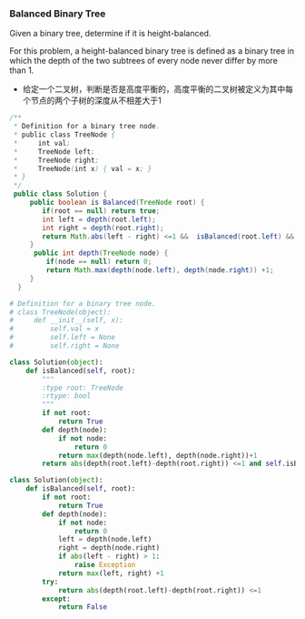 ### Balanced Binary Tree

Given a binary tree, determine if it is height-balanced.

For this problem, a height-balanced binary tree is defined as a binary tree in which the depth of the two subtrees of every node never differ by more than 1.

* 给定一个二叉树，判断是否是高度平衡的，高度平衡的二叉树被定义为其中每个节点的两个子树的深度从不相差大于1

``` java
/**
 * Definition for a binary tree node.
 * public class TreeNode {
 *     int val;
 *     TreeNode left;
 *     TreeNode right;
 *     TreeNode(int x) { val = x; }
 * }
 */
 public class Solution {
     public boolean is Balanced(TreeNode root) {
        if(root == null) return true;
        int left = depth(root.left);
        int right = depth(root.right);
        return Math.abs(left - right) <=1 &&  isBalanced(root.left) && isBalanced(root.right);
     }
      public int depth(TreeNode node) {
         if(node == null) return 0;
         return Math.max(depth(node.left), depth(node.right)) +1;
     }
  } 
```
``` python
# Definition for a binary tree node.
# class TreeNode(object):
#     def __init__(self, x):
#         self.val = x
#         self.left = None
#         self.right = None

class Solution(object):
    def isBalanced(self, root):
        """
        :type root: TreeNode
        :rtype: bool
        """
        if not root:
            return True
        def depth(node):
            if not node:
                return 0
            return max(depth(node.left), depth(node.right))+1
        return abs(depth(root.left)-depth(root.right)) <=1 and self.isBalanced(root.left) and self.isBalanced(root.right)
```
``` python
class Solution(object):
    def isBalanced(self, root):
        if not root:
            return True
        def depth(node):
            if not node:
                return 0
            left = depth(node.left)
            right = depth(node.right)
            if abs(left - right) > 1:
                raise Exception
            return max(left, right) +1
        try:
            return abs(depth(root.left)-depth(root.right)) <=1
        except:
            return False
            
```